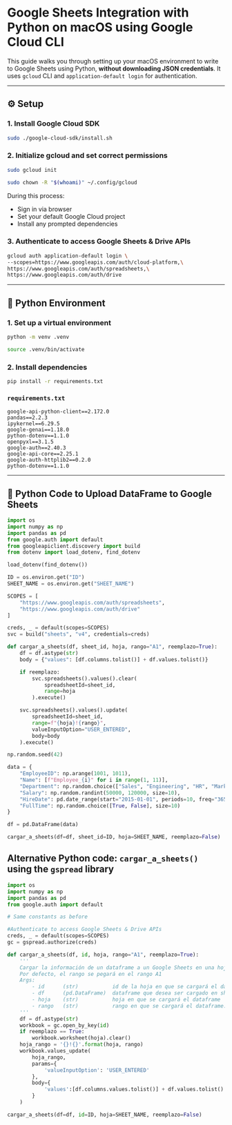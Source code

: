 # Google Sheets Integration with Python on macOS using Google Cloud CLI

This guide walks you through setting up your macOS environment to write to Google Sheets using Python, **without downloading JSON credentials**. It uses `gcloud` CLI and `application-default login` for authentication.

---

## ⚙️ Setup

### 1. Install Google Cloud SDK

```bash
sudo ./google-cloud-sdk/install.sh
```

### 2. Initialize gcloud and set correct permissions

```bash
sudo gcloud init
```

```bash
sudo chown -R "$(whoami)" ~/.config/gcloud
```

During this process:
- Sign in via browser
- Set your default Google Cloud project
- Install any prompted dependencies

### 3. Authenticate to access Google Sheets & Drive APIs

```bash
gcloud auth application-default login \
--scopes=https://www.googleapis.com/auth/cloud-platform,\
https://www.googleapis.com/auth/spreadsheets,\
https://www.googleapis.com/auth/drive
```

---

## 🧪 Python Environment

### 1. Set up a virtual environment

```bash
python -m venv .venv
```  
```bash
source .venv/bin/activate
```

### 2. Install dependencies

```bash
pip install -r requirements.txt
```

### `requirements.txt`

```plain
google-api-python-client==2.172.0
pandas==2.2.3
ipykernel==6.29.5
google-genai==1.18.0
python-dotenv==1.1.0
openpyxl==3.1.5
google-auth==2.40.3
google-api-core==2.25.1
google-auth-httplib2==0.2.0
python-dotenv==1.1.0
```

---

## 🧾 Python Code to Upload DataFrame to Google Sheets

```python
import os
import numpy as np
import pandas as pd
from google.auth import default
from googleapiclient.discovery import build
from dotenv import load_dotenv, find_dotenv

load_dotenv(find_dotenv())

ID = os.environ.get("ID")
SHEET_NAME = os.environ.get("SHEET_NAME")

SCOPES = [
    "https://www.googleapis.com/auth/spreadsheets",
    "https://www.googleapis.com/auth/drive"
]

creds, _ = default(scopes=SCOPES)
svc = build("sheets", "v4", credentials=creds)

def cargar_a_sheets(df, sheet_id, hoja, rango="A1", reemplazo=True):
    df = df.astype(str)
    body = {"values": [df.columns.tolist()] + df.values.tolist()}

    if reemplazo:
        svc.spreadsheets().values().clear(
            spreadsheetId=sheet_id,
            range=hoja
        ).execute()

    svc.spreadsheets().values().update(
        spreadsheetId=sheet_id,
        range=f"{hoja}!{rango}",
        valueInputOption="USER_ENTERED",
        body=body
    ).execute()

np.random.seed(42)

data = {
    "EmployeeID": np.arange(1001, 1011),
    "Name": [f"Employee_{i}" for i in range(1, 11)],
    "Department": np.random.choice(["Sales", "Engineering", "HR", "Marketing"], size=10),
    "Salary": np.random.randint(50000, 120000, size=10),
    "HireDate": pd.date_range(start="2015-01-01", periods=10, freq="365D"),
    "FullTime": np.random.choice([True, False], size=10)
}

df = pd.DataFrame(data)

cargar_a_sheets(df=df, sheet_id=ID, hoja=SHEET_NAME, reemplazo=False)
```

## Alternative Python code: `cargar_a_sheets()` using the `gspread` library
```python
import os
import numpy as np
import pandas as pd
from google.auth import default

# Same constants as before

#Authenticate to access Google Sheets & Drive APIs
creds, _ = default(scopes=SCOPES)
gc = gspread.authorize(creds)

def cargar_a_sheets(df, id, hoja, rango="A1", reemplazo=True):
    '''
    Cargar la información de un dataframe a un Google Sheets en una hoja específica.
    Por defecto, el rango se pegará en el rango A1
    Args:
        - id      (str)           id de la hoja en que se cargará el dataframe
        - df      (pd.DataFrame)  dataframe que desea ser cargado en sheets
        - hoja    (str)           hoja en que se cargará el dataframe
        - rango   (str)           rango en que se cargará el dataframe. Debe ser en notación A1
    '''
    df = df.astype(str)
    workbook = gc.open_by_key(id)
    if reemplazo == True:
        workbook.worksheet(hoja).clear()
    hoja_rango = '{}!{}'.format(hoja, rango)
    workbook.values_update(
        hoja_rango,
        params={
            'valueInputOption': 'USER_ENTERED'
        },
        body={
            'values':[df.columns.values.tolist()] + df.values.tolist()
        }
    )

cargar_a_sheets(df=df, id=ID, hoja=SHEET_NAME, reemplazo=False)
```